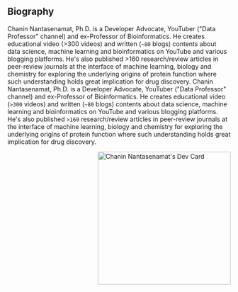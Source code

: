 
## **Biography**

Chanin Nantasenamat, Ph.D. is a Developer Advocate, YouTuber ("Data Professor" channel) and ex-Professor of Bioinformatics. He creates educational video (>300 videos) and written (`~80` blogs) contents about data science, machine learning and bioinformatics on YouTube and various blogging platforms. He's also published >160 research/review articles in peer-review journals at the interface of machine learning, biology and chemistry for exploring the underlying origins of protein function where such understanding holds great implication for drug discovery.
Chanin Nantasenamat, Ph.D. is a Developer Advocate, YouTuber ("Data Professor" channel) and ex-Professor of Bioinformatics. He creates educational video (`>300` videos) and written (`~80` blogs) contents about data science, machine learning and bioinformatics on YouTube and various blogging platforms. He's also published `>160` research/review articles in peer-review journals at the interface of machine learning, biology and chemistry for exploring the underlying origins of protein function where such understanding holds great implication for drug discovery.

<a href="https://app.daily.dev/dataprofessor"><img src="https://api.daily.dev/devcards/2e955db0a62b46f29752c1cb38d39ab2.png?r=6l2" width="300" alt="Chanin Nantasenamat's Dev Card" align="right"/></a>
